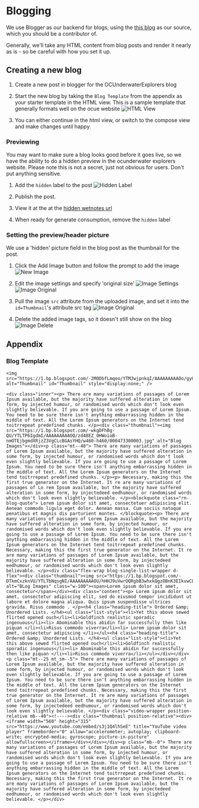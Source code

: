 # Blogging
We use Blogger as our backend for blogs, using the [this blog](https://www.blogger.com/blog/posts/5857449385985900086) as our source, which you should be a contributor of.

Generally, we'll take any HTML content from blog posts and render it nearly as is - so be careful with how you set it up.

## Creating a new blog
1. Create a new post in blogger for the OCUnderwaterExplorers blog
2. Start the new blog by taking the `Blog Template` from the appendix as your starter template in the HTML view. This is a sample template that generally formats well on the ocue website
![HTML View](images/HtmlView.PNG)

3. You can either continue in the html view, or switch to the compose view and make changes until happy.

### Previewing
You may want to make sure a blog looks good before it goes live, so we have the ability to do a hidden preview in the ocunderwater explorers website. Please note this is not a secret, just not obvious for users. Don't put anything sensitive.

1. Add the `hidden` label to the post
![Hidden Label](images/Hiddenlabel.PNG)

2. Publish the post.
3. View it at the at the [hidden wetnotes url](https://ocunderwaterexplorers.org/#/wetnotes/)
4. When ready for generate consumption, remove the `hidden` label


### Setting the preview/header picture
We use a 'hidden' picture field in the blog post as the thumbnail for the post.

1. Click the Add Image button and follow the prompt to add the image
![New Image](images/UploadImage.PNG)

2. Edit the image settings and specify 'original size'
![Image Settings](images/ImageGear.PNG)
![Image Original](images/ImageOriginalSize.PNG)

3. Pull the image `src` attribute from the uploaded image, and set it into the `id=Thumbnail`'s attribute src tag
![Image Original](images/FindImgTag.PNG)

4. Delete the added image tags, so it doesn't still show on the blog
![Image Delete](images/DeleteTag.PNG)


## Appendix

### Blog Template
```
<img src="https://1.bp.blogspot.com/-2M0DbfLmqeo/YTMJwjpnkqI/AAAAAAAAAOo/gy0D8J1rPI0B1vgvrZg2aodbSugX0ExagCLcBGAsYHQ/s0/161398243_857579239175_4810679092546627137_n.jpg" alt="Thumbnail" id="Thumbnail" style="display:none;" />

<div class="inner"><p> There are many variations of passages of Lorem Ipsum available, but the majority have suffered alteration in some form, by injected humour, or randomised words which don't look even slightly believable. If you are going to use a passage of Lorem Ipsum. You need to be sure there isn't anything embarrassing hidden in the middle of text. All the Lorem Ipsum generators on the Internet tend toitrrepeat predefined chunks. </p><div class="thumbnail"><img src="https://1.bp.blogspot.com/-wkgDFhBg-QU/YTLTP6IgdmI/AAAAAAAAAOQ/zd48EZ_0HWoioB-nmOTEjbgmdXRjzZ3VgCLcBGAsYHQ/w460-h460/000473300003.jpg" alt="Blog Images"></div><p class="mt--40"> There are many variations of passages of Lorem Ipsum available, but the majority have suffered alteration in some form, by injected humour, or randomised words which don't look even slightly believable. If you are going to use a passage of Lorem Ipsum. You need to be sure there isn't anything embarrassing hidden in the middle of text. All the Lorem Ipsum generators on the Internet tend toitrrepeat predefined chunks. </p><p> Necessary, making this the first true generator on the Internet. It re are many variations of passages of Lo rem Ipsum available, but the majority have suffered alteration in some form, by injectedeed eedhumour, or randomised words which don't look even slightly believable. </p><blockquote class="rn-blog-quote"> Lorem ipsum dolor sit amet, consectetuer adipiscing elit. Aenean commodo ligula eget dolor. Aenean massa. Cum sociis natoque penatibus et magnis dis parturient montes. </blockquote><p> There are many variations of passages of Lorem Ipsum available, but the majority have suffered alteration in some form, by injected humour, or randomised words which don't look even slightly believable. If you are going to use a passage of Lorem Ipsum. You need to be sure there isn't anything embarrassing hidden in the middle of text. All the Lorem Ipsum generators on the Internet tend toitrrepeat predefined chunks. Necessary, making this the first true generator on the Internet. It re are many variations of passages of Lorem Ipsum available, but the majority have suffered alteration in some form, by injectedeed eedhumour, or randomised words which don't look even slightly believable. </p><div class="flex-wrap blog-single-list-wrapper d-flex"><div class="thumbnail"><img src="https://1.bp.blogspot.com/-DTkmCxzknVU/YTLTbNqsgNI/AAAAAAAAAOU/hHHJ9uVwrOQRgbB3whxkQgzOBnK3EIkvwCLcBGAsYHQ/s320/000258390007.jpg" alt="BLog Images" class="w-100"><span>Lorem ipsum dolor sit amet, consectetur</span></div><div class="content"><p> Lorem ipsum dolor sit amet, consectetur adipiscing elit, sed do eiusmod tempor incididunt ut labore et dolore magna aliqua. Quis ipsum suspendisse ultrices gravida. Risus commodo . </p><h4 class="heading-title"> Ordered &amp; Unordered Lists. </h4><ul class="list-style"><li>Yet this above sewed flirted opened ouch</li><li>Goldfinch realistic sporadic ingenuous</li><li> Abominable this abidin far successfully then like piquan </li><li>Risus commodo viverra</li><li> Lorem ipsum dolor sit amet, consectetur adipiscing </li></ul><h4 class="heading-title"> Ordered &amp; Unordered Lists. </h4><ul class="list-style"><li>Yet this above sewed flirted opened ouch</li><li>Goldfinch realistic sporadic ingenuous</li><li> Abominable this abidin far successfully then like piquan </li><li>Risus commodo viverra</li></ul></div></div><p class="mt--25 mt_sm--5"> There are many variations of passages of Lorem Ipsum available, but the majority have suffered alteration in some form, by injected humour, or randomised words which don't look even slightly believable. If you are going to use a passage of Lorem Ipsum. You need to be sure there isn't anything embarrassing hidden in the middle of text. All the Lorem Ipsum generators on the Internet tend toitrrepeat predefined chunks. Necessary, making this the first true generator on the Internet. It re are many variations of passages of Lorem Ipsum available, but the majority have suffered alteration in some form, by injectedeed eedhumour, or randomised words which don't look even slightly believable. </p><div class="video-wrapper position-relative mb--40"><!----><div class="thumbnail position-relative"><div><iframe width="560" height="315" src="https://www.youtube.com/embed/s3j1Q4lhSeE" title="YouTube video player" frameborder="0" allow="accelerometer; autoplay; clipboard-write; encrypted-media; gyroscope; picture-in-picture" allowfullscreen></iframe></div></div></div><p class="mb--0"> There are many variations of passages of Lorem Ipsum available, but the majority have suffered alteration in some form, by injected humour, or randomised words which don't look even slightly believable. If you are going to use a passage of Lorem Ipsum. You need to be sure there isn't anything embarrassing hidden in the middle of text. All the Lorem Ipsum generators on the Internet tend toitrrepeat predefined chunks. Necessary, making this the first true generator on the Internet. It re are many variations of passages of Lorem Ipsum available, but the majority have suffered alteration in some form, by injectedeed eedhumour, or randomised words which don't look even slightly believable. </p></div>
```